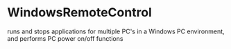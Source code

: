# WindowsRemoteControl
runs and stops applications for multiple PC's in a Windows PC environment, and performs PC power on/off functions
